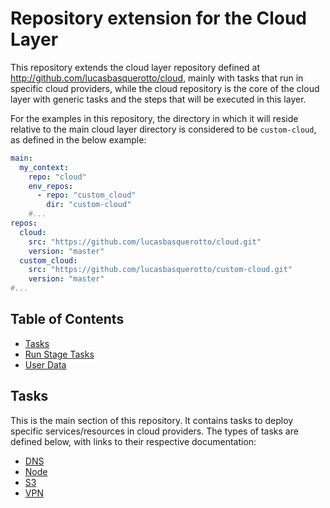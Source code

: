 # Repository extension for the Cloud Layer

This repository extends the cloud layer repository defined at http://github.com/lucasbasquerotto/cloud, mainly with tasks that run in specific cloud providers, while the cloud repository is the core of the cloud layer with generic tasks and the steps that will be executed in this layer.

For the examples in this repository, the directory in which it will reside relative to the main cloud layer directory is considered to be `custom-cloud`, as defined in the below example:

```yaml
main:
  my_context:
    repo: "cloud"
    env_repos:
      - repo: "custom_cloud"
        dir: "custom-cloud"
    #...
repos:
  cloud:
    src: "https://github.com/lucasbasquerotto/cloud.git"
    version: "master"
  custom_cloud:
    src: "https://github.com/lucasbasquerotto/custom-cloud.git"
    version: "master"
#...
```

## Table of Contents

- [Tasks](#tasks)
- [Run Stage Tasks](run-tasks/README.md)
- [User Data](files/user-data/README.md)

## Tasks

This is the main section of this repository. It contains tasks to deploy specific services/resources in cloud providers. The types of tasks are defined below, with links to their respective documentation:

- [DNS](tasks/dns/README.md)
- [Node](tasks/node/README.md)
- [S3](tasks/s3/README.md)
- [VPN](tasks/vpn/README.md)
